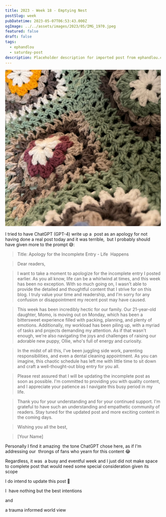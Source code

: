 ```yaml
---
title: 2023 - Week 18 - Emptying Nest
postSlug: week
pubDatetime: 2023-05-07T06:53:43.000Z
ogImage: ../../assets/images/2023/05/IMG_1970.jpeg
featured: false
draft: false
tags:
  - ephandlou
  - saturday-post
description: Placeholder description for imported post from ephandlou.com
---
```


![Featured Image](../../assets/images/2023/05/IMG_1970.jpeg)

I tried to have ChatGPT (GPT-4) write up a  post as an apology for not having done a real post today and it was terrible,  but I probably should have given more to the prompt 😅:

> Title: Apology for the Incomplete Entry - Life  Happens

> Dear readers,

> I want to take a moment to apologize for the incomplete entry I posted earlier. As you all know, life can be a whirlwind at times, and this week has been no exception. With so much going on, I wasn't able to provide the detailed and thoughtful content that I strive for on this blog. I truly value your time and readership, and I'm sorry for any confusion or disappointment my recent post may have caused.

> This week has been incredibly hectic for our family. Our 21-year-old daughter, Momo, is moving out on Monday, which has been a bittersweet experience filled with packing, planning, and plenty of emotions. Additionally, my workload has been piling up, with a myriad of tasks and projects demanding my attention. As if that wasn't enough, we're also navigating the joys and challenges of raising our adorable new puppy, Ollie, who's full of energy and curiosity.

> In the midst of all this, I've been juggling side work, parenting responsibilities, and even a dental cleaning appointment. As you can imagine, this chaotic schedule has left me with little time to sit down and craft a well-thought-out blog entry for you all.

> Please rest assured that I will be updating the incomplete post as soon as possible. I'm committed to providing you with quality content, and I appreciate your patience as I navigate this busy period in my life.

> Thank you for your understanding and for your continued support. I'm grateful to have such an understanding and empathetic community of readers. Stay tuned for the updated post and more exciting content in the coming days.

> Wishing you all the best,

> \[Your Name\]

Personally I find it amazing  the tone ChatGPT chose here, as if I'm addressing our  throngs of fans who yearn for this content 😂

Regardless, it was  a busy and eventful week and I just did not make space to complete post that would need some special consideration given its scope

I do intend to update this post 🤞

I  have nothing but the best intentions

and

a trauma informed world view

